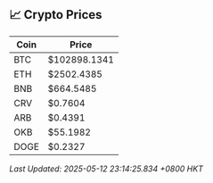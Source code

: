 ## 📈 Crypto Prices

| Coin | Price |
| ---- | ----- |
| BTC | $102898.1341 |
| ETH | $2502.4385 |
| BNB | $664.5485 |
| CRV | $0.7604 |
| ARB | $0.4391 |
| OKB | $55.1982 |
| DOGE | $0.2327 |

_Last Updated: 2025-05-12 23:14:25.834 +0800 HKT_